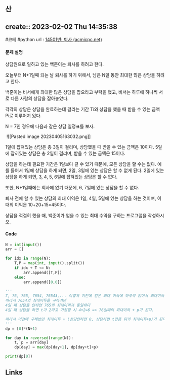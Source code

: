 산
---
create:: 2023-02-02 Thu 14:35:38
---
#코테  #python 
url : [14501번: 퇴사 (acmicpc.net)](https://www.acmicpc.net/problem/14501)
#### 문제 설명
상담원으로 일하고 있는 백준이는 퇴사를 하려고 한다.

오늘부터 N+1일째 되는 날 퇴사를 하기 위해서, 남은 N일 동안 최대한 많은 상담을 하려고 한다.

백준이는 비서에게 최대한 많은 상담을 잡으라고 부탁을 했고, 비서는 하루에 하나씩 서로 다른 사람의 상담을 잡아놓았다.

각각의 상담은 상담을 완료하는데 걸리는 기간 Ti와 상담을 했을 때 받을 수 있는 금액 Pi로 이루어져 있다.

N = 7인 경우에 다음과 같은 상담 일정표를 보자.

 ![[Pasted image 20230405163032.png]]

1일에 잡혀있는 상담은 총 3일이 걸리며, 상담했을 때 받을 수 있는 금액은 10이다. 5일에 잡혀있는 상담은 총 2일이 걸리며, 받을 수 있는 금액은 15이다.

상담을 하는데 필요한 기간은 1일보다 클 수 있기 때문에, 모든 상담을 할 수는 없다. 예를 들어서 1일에 상담을 하게 되면, 2일, 3일에 있는 상담은 할 수 없게 된다. 2일에 있는 상담을 하게 되면, 3, 4, 5, 6일에 잡혀있는 상담은 할 수 없다.

또한, N+1일째에는 회사에 없기 때문에, 6, 7일에 있는 상담을 할 수 없다.

퇴사 전에 할 수 있는 상담의 최대 이익은 1일, 4일, 5일에 있는 상담을 하는 것이며, 이때의 이익은 10+20+15=45이다.

상담을 적절히 했을 때, 백준이가 얻을 수 있는 최대 수익을 구하는 프로그램을 작성하시오.



#### Code
```python
N = int(input())
arr = []

for idx in range(N):
    T,P = map(int, input().split())
    if idx + T <= N:
        arr.append([T,P])
    else:
        arr.append([0,0])

'''
7, 76, 765, 7654, 76543,... 이렇게 이전에 얻은 최대 이득에 하루씩 얹어서 최대이득 계산할 수 있다.
따라서 7654의 최대이득을 구하려면
4일 째 상담을 안하면 765의 최대이익과 동일하다
4일 째 상담을 하면 t가 2라고 가정할 시 4+2=6 => 76일때의 최대이득 + p가 된다.

따라서 이전에 구해놨던 최대이득 + (상담안하면 0, 상담하면 t만큼 뒤의 최대이득+p)가 된다.
'''
dp = [0]*(N+1)

for day in reversed(range(N)):
    t, p = arr[day]
    dp[day] = max(dp[day+1], dp[day+t]+p)

print(dp[0])
```

## Links
